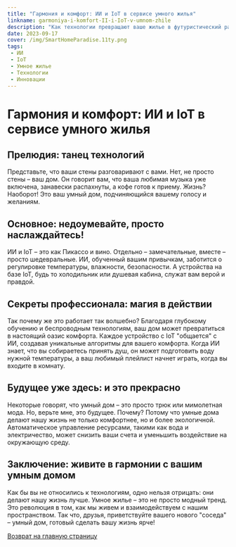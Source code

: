 ```yaml
---
title: "Гармония и комфорт: ИИ и IoT в сервисе умного жилья"
linkname: garmoniya-i-komfort-II-i-IoT-v-umnom-zhile
description: "Как технологии превращают ваше жилье в футуристический рай на Земле!"
date: 2023-09-17
cover: /img/SmartHomeParadise.11ty.png
tags: 
 - ИИ
 - IoT
 - Умное жилье
 - Технологии
 - Инновации
---
```


# Гармония и комфорт: ИИ и IoT в сервисе умного жилья

## Прелюдия: танец технологий
Представьте, что ваши стены разговаривают с вами. Нет, не просто стены – ваш дом. Он говорит вам, что ваша любимая музыка уже включена, занавески распахнуты, а кофе готов к приему. Жизнь? Наоборот! Это ваш умный дом, подчиняющийся вашему голосу и желаниям.

## Основное: недоумевайте, просто наслаждайтесь!
ИИ и IoT – это как Пикассо и вино. Отдельно – замечательные, вместе – просто шедевральные. ИИ, обученный вашим привычкам, заботится о регулировке температуры, влажности, безопасности. А устройства на базе IoT, будь то холодильник или душевая кабина, служат вам верой и правдой.

## Секреты профессионала: магия в действии
Так почему же это работает так волшебно? Благодаря глубокому обучению и беспроводным технологиям, ваш дом может превратиться в настоящий оазис комфорта. Каждое устройство с IoT "общается" с ИИ, создавая уникальные алгоритмы для вашего комфорта. Когда ИИ знает, что вы собираетесь принять душ, он может подготовить воду нужной температуры, а ваш любимый плейлист начнет играть, когда вы входите в комнату.

## Будущее уже здесь: и это прекрасно
Некоторые говорят, что умный дом – это просто трюк или мимолетная мода. Но, верьте мне, это будущее. Почему? Потому что умные дома делают нашу жизнь не только комфортнее, но и более экологичной. Автоматическое управление ресурсами, такими как вода и электричество, может снизить ваши счета и уменьшить воздействие на окружающую среду.

## Заключение: живите в гармонии с вашим умным домом
Как бы вы не относились к технологиям, одно нельзя отрицать: они делают нашу жизнь лучше. Умное жилье – это не просто модный тренд. Это революция в том, как мы живем и взаимодействуем с нашим пространством. Так что, друзья, приветствуйте вашего нового "соседа" – умный дом, готовый сделать вашу жизнь ярче!

[Возврат на главную страницу](/)
